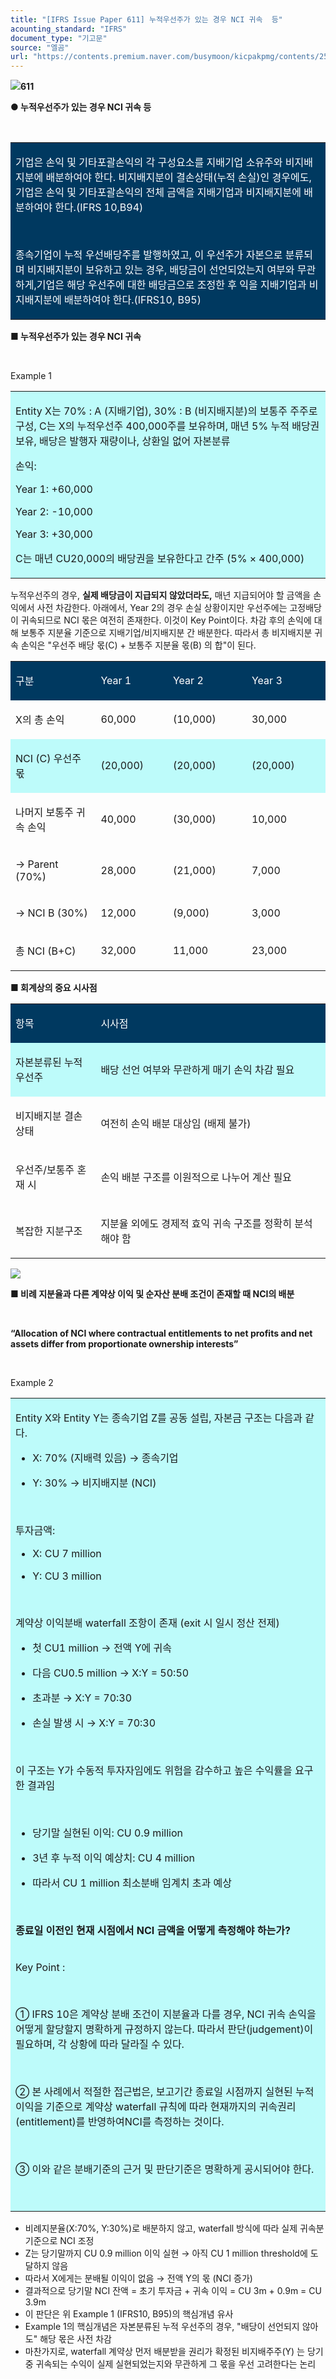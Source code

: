 ```yaml
---
title: "[IFRS Issue Paper 611] 누적우선주가 있는 경우 NCI 귀속  등"
acounting_standard: "IFRS"
document_type: "기고문"
source: "엘곰"
url: "https://contents.premium.naver.com/busymoon/kicpakpmg/contents/250430090129052vy"
---
```

![](https://n2.news.naver.com/l.gif?type=content)**611**

**● 누적우선주가 있는 경우 NCI 귀속 등**

​

<table style=""><tbody><tr><td colspan="3" rowspan="1" style="width: 99.99%; height: 129.0px;  background-color: #003960;"><div><p style=""><span style="color:#ffffff;">기업은 손익 및 기타포괄손익의 각 구성요소를 지배기업 소유주와 비지배지분에 배분하여야 한다. 비지배지분이 결손상태(누적 손실)인 경우에도, 기업은 손익 및 기타포괄손익의 전체 금액을 지배기업과 비지배지분에 배분하여야 한다.(IFRS 10,B94)</span></p></div><div><p style=""><span style="color:#ffffff;">​</span></p></div><div><p style=""><span style="color:#ffffff;">종속기업이 누적 우선배당주를 발행하였고, 이 우선주가 자본으로 분류되며 비지배지분이 보유하고 있는 경우, 배당금이 선언되었는지 여부와 무관하게,기업은 해당 우선주에 대한 배당금으로 조정한 후 익을 지배기업과 비지배지분에 배분하여야 한다.(IFRS10, B95)</span></p></div></td></tr></tbody></table>

**■ 누적우선주가 있는 경우 NCI 귀속**

**​**

Example 1

<table style=""><tbody><tr><td colspan="3" rowspan="1" style="width: 99.99%; height: 129.0px;  background-color: #bdfbfa;"><div><p style=""><span style="">Entity X는 70% : A (지배기업), 30% : B (비지배지분)의 보통주 주주로 구성, C는 X의 누적우선주 400,000주를 보유하며, 매년 5% 누적 배당권 보유, 배당은 발행자 재량이나, 상환일 없어 자본분류</span></p></div><div><p style=""><span style="">손익:</span></p></div><div><p style=""><span style="">Year 1</span><span style="">: +60,000</span></p></div><div><p style=""><span style="">Year 2</span><span style="">: -10,000</span></p></div><div><p style=""><span style="">Year 3</span><span style="">: +30,000</span></p></div><div><p style=""><span style="">C는 매년 CU20,000의 배당권을 보유한다고 간주 (5% × 400,000)</span></p></div></td></tr></tbody></table>

누적우선주의 경우, **실제 배당금이 지급되지 않았더라도,** 매년 지급되어야 할 금액을 손익에서 사전 차감한다. 아래에서, Year 2의 경우 손실 상황이지만 우선주에는 고정배당이 귀속되므로 NCI 몫은 여전히 존재한다. 이것이 Key Point이다. 차감 후의 손익에 대해 보통주 지분율 기준으로 지배기업/비지배지분 간 배분한다. 따라서 총 비지배지분 귀속 손익은 "우선주 배당 몫(C) + 보통주 지분율 몫(B) 의 합"이 된다.

<table style=""><tbody><tr><td colspan="1" rowspan="1" style="width: 27.06%; height: 40.0px;  background-color: #003960;"><div><p style=""><span style="color:#ffffff;">구분</span></p></div></td><td colspan="1" rowspan="1" style="width: 22.94%; height: 40.0px;  background-color: #003960;"><div><p style=""><span style="color:#ffffff;">Year 1</span></p></div></td><td colspan="1" rowspan="1" style="width: 25.0%; height: 40.0px;  background-color: #003960;"><div><p style=""><span style="color:#ffffff;">Year 2</span></p></div></td><td colspan="1" rowspan="1" style="width: 25.0%; height: 40.0px;  background-color: #003960;"><div><p style=""><span style="color:#ffffff;">Year 3</span></p></div></td></tr><tr><td colspan="1" rowspan="1" style="width: 27.06%; height: 40.0px;  "><div><p style=""><span style="">X의 총 손익</span></p></div></td><td colspan="1" rowspan="1" style="width: 22.94%; height: 40.0px;  "><div><p style=""><span style="">60,000</span></p></div></td><td colspan="1" rowspan="1" style="width: 25.0%; height: 40.0px;  "><div><p style=""><span style="">(10,000)</span></p></div></td><td colspan="1" rowspan="1" style="width: 25.0%; height: 40.0px;  "><div><p style=""><span style="">30,000</span></p></div></td></tr><tr><td colspan="1" rowspan="1" style="width: 27.06%; height: 40.0px;  background-color: #bdfbfa;"><div><p style=""><span style="">NCI (C) 우선주 몫</span></p></div></td><td colspan="1" rowspan="1" style="width: 22.94%; height: 40.0px;  background-color: #bdfbfa;"><div><p style=""><span style="">(20,000)</span></p></div></td><td colspan="1" rowspan="1" style="width: 25.0%; height: 40.0px;  background-color: #bdfbfa;"><div><p style=""><span style="">(20,000)</span></p></div></td><td colspan="1" rowspan="1" style="width: 25.0%; height: 40.0px;  background-color: #bdfbfa;"><div><p style=""><span style="">(20,000)</span></p></div></td></tr><tr><td colspan="1" rowspan="1" style="width: 27.06%; height: 40.0px;  "><div><p style=""><span style="">나머지 보통주 귀속 손익</span></p></div></td><td colspan="1" rowspan="1" style="width: 22.94%; height: 40.0px;  "><div><p style=""><span style="">40,000</span></p></div></td><td colspan="1" rowspan="1" style="width: 25.0%; height: 40.0px;  "><div><p style=""><span style="">(30,000)</span></p></div></td><td colspan="1" rowspan="1" style="width: 25.0%; height: 40.0px;  "><div><p style=""><span style="">10,000</span></p></div></td></tr><tr><td colspan="1" rowspan="1" style="width: 27.06%; height: 40.0px;  "><div><p style=""><span style="">→ Parent (70%)</span></p></div></td><td colspan="1" rowspan="1" style="width: 22.94%; height: 40.0px;  "><div><p style=""><span style="">28,000</span></p></div></td><td colspan="1" rowspan="1" style="width: 25.0%; height: 40.0px;  "><div><p style=""><span style="">(21,000)</span></p></div></td><td colspan="1" rowspan="1" style="width: 25.0%; height: 40.0px;  "><div><p style=""><span style="">7,000</span></p></div></td></tr><tr><td colspan="1" rowspan="1" style="width: 27.06%; height: 40.0px;  "><div><p style=""><span style="">→ NCI B (30%)</span></p></div></td><td colspan="1" rowspan="1" style="width: 22.94%; height: 40.0px;  "><div><p style=""><span style="">12,000</span></p></div></td><td colspan="1" rowspan="1" style="width: 25.0%; height: 40.0px;  "><div><p style=""><span style="">(9,000)</span></p></div></td><td colspan="1" rowspan="1" style="width: 25.0%; height: 40.0px;  "><div><p style=""><span style="">3,000</span></p></div></td></tr><tr><td colspan="1" rowspan="1" style="width: 27.06%; height: 40.0px;  "><div><p style=""><span style="">총 NCI (B+C)</span></p></div></td><td colspan="1" rowspan="1" style="width: 22.94%; height: 40.0px;  "><div><p style=""><span style="">32,000</span></p></div></td><td colspan="1" rowspan="1" style="width: 25.0%; height: 40.0px;  "><div><p style=""><span style="">11,000</span></p></div></td><td colspan="1" rowspan="1" style="width: 25.0%; height: 40.0px;  "><div><p style=""><span style="">23,000</span></p></div></td></tr></tbody></table>

**■ 회계상의 중요 시사점**

<table style=""><tbody><tr><td colspan="1" rowspan="1" style="width: 27.06%; height: 40.0px;  background-color: #003960;"><div><p style=""><span style="color:#ffffff;">항목</span></p></div></td><td colspan="1" rowspan="1" style="width: 72.94%; height: 40.0px;  background-color: #003960;"><div><p style=""><span style="color:#ffffff;">시사점</span></p></div></td></tr><tr><td colspan="1" rowspan="1" style="width: 27.06%; height: 40.0px;  background-color: #bdfbfa;"><div><p style=""><span style="">자본분류된 누적우선주</span></p></div></td><td colspan="1" rowspan="1" style="width: 72.94%; height: 40.0px;  background-color: #bdfbfa;"><div><p style=""><span style="">배당 선언 여부와 무관하게 매기 손익 차감 필요</span></p></div></td></tr><tr><td colspan="1" rowspan="1" style="width: 27.06%; height: 40.0px;  "><div><p style=""><span style="">비지배지분 결손 상태</span></p></div></td><td colspan="1" rowspan="1" style="width: 72.94%; height: 40.0px;  "><div><p style=""><span style="">여전히 손익 배분 대상임 (배제 불가)</span></p></div></td></tr><tr><td colspan="1" rowspan="1" style="width: 27.06%; height: 40.0px;  "><div><p style=""><span style="">우선주/보통주 혼재 시</span></p></div></td><td colspan="1" rowspan="1" style="width: 72.94%; height: 40.0px;  "><div><p style=""><span style="">손익 배분 구조를 이원적으로 나누어 계산 필요</span></p></div></td></tr><tr><td colspan="1" rowspan="1" style="width: 27.06%; height: 40.0px;  "><div><p style=""><span style="">복잡한 지분구조</span></p></div></td><td colspan="1" rowspan="1" style="width: 72.94%; height: 40.0px;  "><div><p style=""><span style="">지분율 외에도 </span><span style="">경제적 효익 귀속 구조</span><span style="">를 정확히 분석해야 함</span></p></div></td></tr></tbody></table>

![](https://scs-phinf.pstatic.net/MjAyNTA0MzBfMjg3/MDAxNzQ1OTcxMTgzMTIy.t0RpRMolxpTVCHM3V4nYxQmJbBWQt08vWWfo6adk8t4g.Wy_xz2W8yDrnfNJmQdWXaSnnk75QWRWRaWlGnkJdBFsg.PNG/image.png?type=w800)

**■ 비례 지분율과 다른 계약상 이익 및 순자산 분배 조건이 존재할 때 NCI의 배분**

**​**

**“Allocation of NCI where contractual entitlements to net profits and net assets differ from proportionate ownership interests”**

**​**

Example 2

<table style=""><tbody><tr><td colspan="3" rowspan="1" style="width: 100.0%; height: 64.5px;  background-color: #bdfbfa;"><div><p style=""><span style="">Entity X와 Entity Y는 종속기업 Z를 공동 설립, 자본금 구조는 다음과 같다.</span></p><ul><li><p style=""><span style="">X: 70%</span><span style=""> (지배력 있음) → 종속기업</span></p></li><li><p style=""><span style="">Y: 30%</span><span style=""> → 비지배지분 (NCI)</span></p></li></ul><p style=""><span style="">​</span></p><p style=""><span style="">투자금액:</span></p><ul><li><p style=""><span style="">X: CU 7 million</span></p></li><li><p style=""><span style="">Y: CU 3 million</span></p></li></ul><p style=""><span style="">​</span></p><p style=""><span style="">계약상 이익분배 waterfall 조항이 존재 (exit 시 일시 정산 전제)</span></p><ul><li><p style=""><span style="">첫 CU1 million → 전액 Y에 귀속</span></p></li><li><p style=""><span style="">다음 CU0.5 million → </span><span style="">X:Y = 50:50</span></p></li><li><p style=""><span style="">초과분 → </span><span style="">X:Y = 70:30</span></p></li><li><p style=""><span style="">손실 발생 시 → X:Y = 70:30</span></p></li></ul><p style=""><span style="">​</span></p><p style=""><span style="">이 구조는 Y가 수동적 투자자임에도 위험을 감수하고 높은 수익률을 요구한 결과임</span></p><p style=""><span style="">​</span></p><ul><li><p style=""><span style="">당기말 실현된 이익: CU 0.9 million</span></p></li><li><p style=""><span style="">3년 후 누적 이익 예상치</span><span style="">: CU 4 million</span></p></li><li><p style=""><span style="">따라서 CU 1 million 최소분배 임계치 초과 예상</span></p></li></ul><p style=""><span style="">​</span></p><p style=""><span style=""><b>종료일 이전인 현재 시점에서 NCI 금액을 어떻게 측정해야 하는가?</b></span></p></div></td></tr><tr><td colspan="3" rowspan="1" style="width: 100.0%; height: 64.5px;  background-color: #bdfbfa;"><div><p style=""><span style="">Key Point :</span></p></div><div><p style=""><span style="">​</span></p></div><div><p style=""><span style="">① IFRS 10은 계약상 분배 조건이 지분율과 다를 경우, NCI 귀속 손익을 어떻게 할당할지 명확하게 규정하지 않는다. 따라서 판단(judgement)이 필요하며, 각 상황에 따라 달라질 수 있다.</span></p></div><div><p style=""><span style="">​</span></p></div><div><p style=""><span style="">② 본 사례에서 적절한 접근법은, 보고기간 종료일 시점까지 실현된 누적 이익을 기준으로 계약상 waterfall 규칙에 따라 현재까지의 귀속권리(entitlement)를 반영하여NCI를 측정하는 것이다.</span></p></div><div><p style=""><span style="">​</span></p></div><div><p style=""><span style="">③ 이와 같은 분배기준의 근거 및 판단기준은 명확하게 공시되어야 한다.</span></p></div><div><p style=""><span style="">​</span></p></div></td></tr></tbody></table>

- 비례지분율(X:70%, Y:30%)로 배분하지 않고, waterfall 방식에 따라 실제 귀속분 기준으로 NCI 조정
- Z는 당기말까지 CU 0.9 million 이익 실현 → 아직 CU 1 million threshold에 도달하지 않음
- 따라서 X에게는 분배될 이익이 없음 → 전액 Y의 몫 (NCI 증가)
- 결과적으로 당기말 NCI 잔액 = 초기 투자금 + 귀속 이익 = CU 3m + 0.9m = CU 3.9m
- 이 판단은 위 Example 1 (IFRS10, B95)의 핵심개념 유사
- Example 1의 핵심개념은 자본분류된 누적 우선주의 경우, "배당이 선언되지 않아도" 해당 몫은 사전 차감
- 마찬가지로, waterfall 계약상 먼저 배분받을 권리가 확정된 비지배주주(Y) 는 당기 중 귀속되는 수익이 실제 실현되었는지와 무관하게 그 몫을 우선 고려한다는 논리